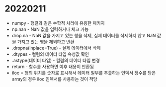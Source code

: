 # 20220211





- numpy - 행렬과 같은 수학적 처리에 유용한 패키지
- np.nan - NaN 값을 입력하거나 체크 가능
- drop.na - NaN 값을 가지고 있는 행을 삭제, 실제 데이터를 삭제하지 않고 NaN 값을 가지고 있는 행을 제외하고 반환
- .dropna(inplace=True) - 실제 데이터에서 삭제
- .dtypes - 컬럼의 데이터 타입 속성값 확인
- .astype(데이터 타입) - 컬럼의 데이터 타입 변경
- return - 함수를 사용하면 이후 내용이 반환됨
- iloc = 행의 위치를 숫자로 표시해서 데이터 일부를 추출하는 인덱서 정수를 담은 array의 경우 iloc 인덱서를 사용하는 것이 적당